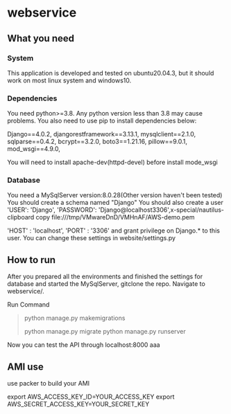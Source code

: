 # webservice
## What you need
### System
This application is developed and tested on ubuntu20.04.3, but it should work on most linux system and windows10.
### Dependencies
You need python>=3.8. Any python version less than 3.8 may cause problems. You also need to use pip to install dependencies below:

Django==4.0.2,
djangorestframework==3.13.1,
mysqlclient==2.1.0,
sqlparse==0.4.2,
bcrypt==3.2.0,
boto3==1.21.16,
pillow==9.0.1,
mod_wsgi==4.9.0,

You will need to install apache-dev(httpd-devel) before install mode_wsgi
### Database
You need a MySqlServer version:8.0.28(Other version haven't been tested)
You should create a schema named "Django"
You should also create a user        
'USER': 'Django',
'PASSWORD': 'Django@localhost3306',x-special/nautilus-clipboard
copy
file:///tmp/VMwareDnD/VMHnAF/AWS-demo.pem

'HOST' : 'localhost',
'PORT' : '3306'
and grant privilege on Django.* to this user.
You can change these settings in website/settings.py
## How to run
After you prepared all the environments and finished the settings for database and started the MySqlServer, gitclone the repo. Navigate to webservice/.

Run Command
> python manage.py makemigrations
> 
> python manage.py migrate
> python manage.py runserver

Now you can test the API through localhost:8000
aaa
## AMI use
use packer to build your AMI

export AWS_ACCESS_KEY_ID=YOUR_ACCESS_KEY 
export AWS_SECRET_ACCESS_KEY=YOUR_SECRET_KEY